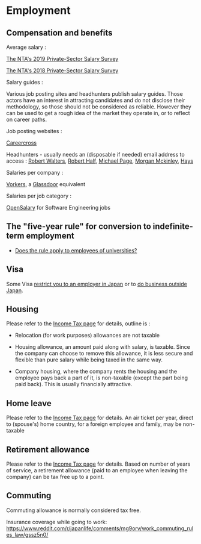 # Employment

## Compensation and benefits

Average salary :

[The NTA's 2019 Private-Sector Salary Survey](
https://www.reddit.com/r/japanlife/comments/ke23nt/the_ntas_2019_privatesector_salary_survey/)

[The NTA's 2018 Private-Sector Salary Survey](https://www.reddit.com/r/japanlife/comments/ebraxi/the_ntas_2018_privatesector_salary_survey/)

Salary guides :

Various job posting sites and headhunters publish salary guides. Those actors have an interest in attracting candidates and do not disclose their methodology, so those should not be considered as reliable. However they can be used to get a rough idea of the market they operate in, or to reflect on career paths.

Job posting websites :

[Careercross](https://www.careercross.com/en/salary-survey)

Headhunters - usually needs an (disposable if needed) email address to access : [Robert Walters](https://www.robertwalters.co.jp/en/salarysurvey.html), [Robert Half](https://www.roberthalf.jp/en/research-insights/salary-guide), [Michael Page](https://www.michaelpage.co.jp/en/salary-guide), [Morgan Mckinley](https://www.morganmckinley.com/jp/japan-salary-guide-calculator), [Hays](https://www.hays.co.jp/en/salary-guide)

Salaries per company :

[Vorkers](https://www.vorkers.com/), a [Glassdoor](https://www.glassdoor.com/index.htm) equivalent

Salaries per job category :

[OpenSalary](https://opensalary.jp/en/) for Software Engineering jobs

## The "five-year rule" for conversion to indefinite-term employment

- [Does the rule apply to employees of universities?](https://www.reddit.com/r/JapanFinance/comments/1breele/comment/kx8ug81/)

## Visa

Some Visa [restrict you to an employer in Japan](https://www.reddit.com/r/JapanFinance/comments/n9nr2m/income_from_overseas/) or to [do business outside Japan](https://www.reddit.com/r/JapanFinance/comments/nbwbr2/permission_to_sell_apps_on_engineer_visa/).

## Housing

Please refer to the [Income Tax page](/tax/income) for details, outline is :

- Relocation (for work purposes) allowances are not taxable

- Housing allowance, an amount paid along with salary, is taxable. Since the company can choose to remove this allowance, it is less secure and flexible than pure salary while being taxed in the same way.

- Company housing, where the company rents the housing and the employee pays back a part of it, is non-taxable (except the part being paid back). This is usually financially attractive.


## Home leave

Please refer to the [Income Tax page](/tax/income) for details. An air ticket per year, direct to (spouse's) home country, for a foreign employee and family, may be non-taxable


## Retirement allowance

Please refer to the [Income Tax page](/tax/income) for details. Based on number of years of service, a retirement allowance (paid to an employee when leaving the company) can be tax free up to a point.

## Commuting

Commuting allowance is normally considered tax free.

Insurance coverage while going to work: https://www.reddit.com/r/japanlife/comments/mg9orv/work_commuting_rules_law/gssz5n0/
